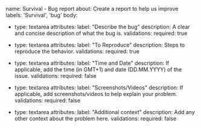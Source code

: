 
name: Survival - Bug report
about: Create a report to help us improve
labels: 'Survival', 'bug'
body:
- type: textarea
  attributes:
    label: "Describe the bug"
    description: A clear and concise description of what the bug is.
  validations:
    required: true
    
- type: textarea
  attributes:
    label: "To Reproduce"
    description: Steps to reproduce the behavior.
  validations:
    required: true
    
- type: textarea
  attributes:
    label: "Time and Date"
    description: If applicable, add the time (in GMT+1) and date (DD.MM.YYYY) of the issue.
  validations:
    required: false

- type: textarea
  attributes:
    label: "Screenshots/Videos"
    description: If applicable, add screenshots/videos to help explain your problem.
  validations:
    required: false

- type: textarea
  attributes:
    label: "Additional context"
    description: Add any other context about the problem here.
  validations:
    required: false
